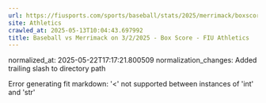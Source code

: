 ```yaml
---
url: https://fiusports.com/sports/baseball/stats/2025/merrimack/boxscore/12735/
site: Athletics
crawled_at: 2025-05-13T10:04:43.697992
title: Baseball vs Merrimack on 3/2/2025 - Box Score - FIU Athletics
---
```

normalized_at: 2025-05-22T17:17:21.800509
normalization_changes: Added trailing slash to directory path

Error generating fit markdown: '<' not supported between instances of 'int' and 'str'